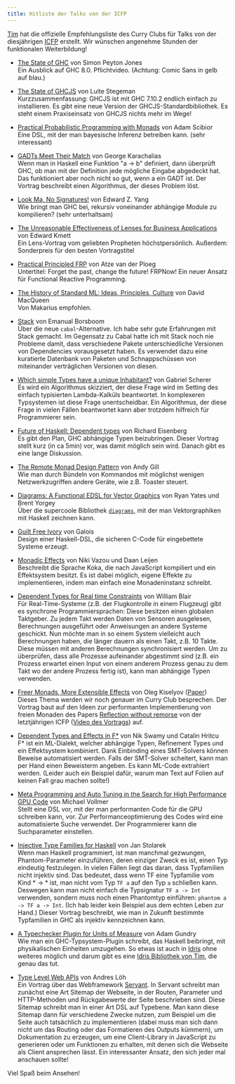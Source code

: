 ```yaml
---
title: Hitliste der Talks von der ICFP
---
```

[Tim](https://github.com/timjb) hat die offizielle Empfehlungsliste des Curry Clubs für Talks von der diesjährigen [ICFP](http://www.icfpconference.org/) erstellt. Wir wünschen angenehme Stunden der funktionalen Weiterbildung!

* [The State of GHC](https://www.youtube.com/watch?v=ga83zOo95bs) von Simon Peyton Jones  
  Ein Ausblick auf GHC 8.0. Pflichtvideo. (Achtung: Comic Sans in gelb
  auf blau.)

* [The State of GHCJS](https://www.youtube.com/watch?v=ZEUTndOzrvw) von Luite Stegeman  
  Kurzzusammenfassung: GHCJS ist mit GHC 7.10.2 endlich einfach zu
  installieren. Es gibt eine neue Version der GHCJS-Standardbibliothek.
  Es steht einem Praxiseinsatz von GHCJS nichts mehr im Wege!

* [Practical Probabilistic Programming with Monads](https://www.youtube.com/watch?v=hI0ajVy2xEk) von Adam Scibior  
  Eine DSL, mit der man bayesische Inferenz betreiben kann. (sehr
  interessant)

* [GADTs Meet Their Match](https://www.youtube.com/watch?v=AFSLMTgoClI) von George Karachalias  
  Wenn man in Haskell eine Funktion "a -> b" definiert, dann überprüft
  GHC, ob man mit der Definition jede mögliche Eingabe abgedeckt hat.
  Das funktioniert aber noch nicht so gut, wenn a ein GADT ist. Der
  Vortrag beschreibt einen Algorithmus, der dieses Problem löst.

* [Look Ma, No Signatures!](https://www.youtube.com/watch?v=PrDSxnO29d0) von Edward Z. Yang  
  Wie bringt man GHC bei, rekursiv voneinander abhängige Module zu
  kompilieren? (sehr unterhaltsam)

* [The Unreasonable Effectiveness of Lenses for Business Applications](https://www.youtube.com/watch?v=T88TDS7L5DY) von Edward Kmett  
  Ein Lens-Vortrag vom geliebten Propheten höchstpersönlich. Außerdem:
  Sonderpreis für den besten Vortragstitel

* [Practical Principled FRP](https://www.youtube.com/watch?v=WajfYdqCeAM) von Atze van der Ploeg  
  Untertitel: Forget the past, change the future! FRPNow!
  Ein neuer Ansatz für Functional Reactive Programming.

* [The History of Standard ML: Ideas, Principles, Culture](https://www.youtube.com/watch?v=NVEgyJCTee4) von David MacQueen  
  Von Makarius empfohlen.

* [Stack](https://www.youtube.com/watch?v=RRmb2RtU0hU) von Emanual Borsboom  
  Über die neue `cabal`-Alternative. Ich habe sehr gute Erfahrungen mit
  Stack gemacht. Im Gegensatz zu Cabal hatte ich mit Stack noch nie Probleme damit, dass verschiedene Pakete unterschiedliche Versionen von Dependencies vorausgesetzt haben. Es verwendet dazu eine kuratierte Datenbank von Paketen und Schnappschüssen von miteinander verträglichen Versionen von diesen.

* [Which simple Types have a unique Inhabitant?](https://www.youtube.com/watch?v=lNSfVpKEnnI) von Gabriel Scherer  
  Es wird ein Algorithmus skizziert, der diese Frage wird im Setting des
  einfach typisierten Lambda-Kalküls beantwortet. In komplexeren
  Typsystemen ist diese Frage unentscheidbar. Ein Algorithmus, der diese
  Frage in vielen Fällen beantwortet kann aber trotzdem hilfreich für
  Programmierer sein.

* [Future of Haskell: Dependent types](https://www.youtube.com/watch?v=W6a36RoFeNw) von Richard Eisenberg  
  Es gibt den Plan, GHC abhängige Typen beizubringen. Dieser Vortrag
  stellt kurz (in ca 5min) vor, was damit möglich sein wird. Danach gibt
  es eine lange Diskussion.

* [The Remote Monad Design Pattern](https://www.youtube.com/watch?v=guMLPr6eBLo) von Andy Gill  
  Wie man durch Bündeln von Kommandos mit möglichst wenigen
  Netzwerkzugriffen andere Geräte, wie z.B. Toaster steuert.

* [Diagrams: A Functional EDSL for Vector Graphics](https://www.youtube.com/watch?v=oAz8AEf7WDA) von Ryan Yates und Brent Yorgey  
  Über die supercoole Bibliothek [`diagrams`](http://projects.haskell.org/diagrams/), mit der man Vektorgraphiken
  mit Haskell zeichnen kann.

* [Guilt Free Ivory](https://www.youtube.com/watch?v=D1rm5SnvmKE) von Galois  
  Design einer Haskell-DSL, die sicheren C-Code für eingebettete Systeme
  erzeugt.

* [Monadic Effects](https://www.youtube.com/watch?v=NBBQoX1EWCY) von Niki Vazou und Daan Leijen  
  Beschreibt die Sprache Koka, die nach JavaScript kompiliert und ein
  Effektsystem besitzt.
  Es ist dabei möglich, eigene Effekte zu implementieren, indem man
  einfach eine Monadeninstanz schreibt.

* [Dependent Types for Real time Constraints](https://www.youtube.com/watch?v=nBaRKI5q-DI) von William Blair  
  Für Real-Time-Systeme (z.B. der Flugkontrolle in einem Flugzeug) gibt
  es synchrone Programmiersprachen: Diese besitzen einen globalen
  Taktgeber. Zu jedem Takt werden Daten von Sensoren ausgelesen,
  Berechnungen ausgeführt oder Anweisungen an andere Systeme geschickt.
  Nun möchte man in so einem System vielleicht auch Berechnungen haben,
  die länger dauern als einen Takt, z.B. 10 Takte. Diese müssen mit
  anderen Berechnungen synchronisiert werden. Um zu überprüfen, dass
  alle Prozesse aufeinander abgestimmt sind (z.B. ein Prozess erwartet
  einen Input von einem anderem Prozess genau zu dem Takt wo der andere
  Prozess fertig ist), kann man abhängige Typen verwenden.

* [Freer Monads, More Extensible Effects](https://www.youtube.com/watch?v=3Ltgkjpme-Y) von Oleg Kiselyov ([Paper](http://okmij.org/ftp/Haskell/extensible/more.pdf))  
  Dieses Thema werden wir noch genauer im Curry Club besprechen.
  Der Vortrag baut auf den Ideen zur performanten Implementierung von freien Monaden des Papers [Reflection without remorse](http://okmij.org/ftp/Haskell/zseq.pdf) von der letztjährigen ICFP ([Video des Vortrags](https://youtube.com/watch?v=_XoI65Rxmss)) auf.

* [Dependent Types and Effects in F*](https://www.youtube.com/watch?v=bEJKKquyngk) von Nik Swamy und Catalin Hritcu  
  F* ist ein ML-Dialekt, welcher abhängige Typen, Refinement Types und
  ein Effektsystem kombiniert. Dank Einbinding eines SMT-Solvers können
  Beweise automatisiert werden. Falls der SMT-Solver scheitert, kann man
  per Hand einen Beweisterm angeben. Es kann ML-Code extrahiert werden.
  (Leider auch ein Beispiel dafür, warum man Text auf Folien auf keinen
  Fall grau machen sollte!)

* [Meta Programming and Auto Tuning in the Search for High Performance GPU Code](https://www.youtube.com/watch?v=_1_3wi_sLKo) von Michael Vollmer  
  Stellt eine DSL vor, mit der man performanten Code für die GPU schreiben kann, vor. Zur Performanceoptimierung des Codes wird eine automatisierte Suche verwendet. Der Programmierer kann die Suchparameter einstellen.

* [Injective Type Families for Haskell](https://www.youtube.com/watch?v=s0wkCKZU3WI) von Jan Stolarek  
  Wenn man Haskell programmiert, ist man manchmal gezwungen,
  Phantom-Parameter einzuführen, deren einziger Zweck es ist, einen Typ
  eindeutig festzulegen. In vielen Fällen liegt das daran, dass
  Typfamilien nicht injektiv sind. Das bedeutet, dass wenn TF eine
  Typfamilie vom Kind * -> * ist, man nicht vom Typ `TF a` auf den Typ
  `a` schließen kann. Deswegen kann man nicht einfach die Typsignatur
  `TF a -> Int` verwenden, sondern muss noch einen Phantomtyp einführen:
  `phantom a -> TF a -> Int`. (Ich hab leider kein Beispiel aus dem
  echten Leben zur Hand.) Dieser Vortrag beschreibt, wie man in Zukunft
  bestimmte Typfamilien in GHC als injektiv kennzeichnen kann.

* [A Typechecker Plugin for Units of Measure](https://www.youtube.com/watch?v=UizO7fZSkPY) von Adam Gundry  
  Wie man ein GHC-Typsystem-Plugin schreibt, das Haskell beibringt, mit
  physikalischen Einheiten umzugehen. So etwas ist auch in [Idris](http://www.idris-lang.org/) ohne weiteres möglich und darum gibt es eine [Idris Bibliothek von Tim](https://github.com/timjb/quantities), die genau das tut.

* [Type Level Web APIs](https://www.youtube.com/watch?v=vXRIXkbjLbU) von Andres Löh  
  Ein Vortrag über das Webframework [Servant](https://hackage.haskell.org/package/servant). In Servant schreibt man zunächst eine Art Sitemap der Webseite, in der Routen, Parameter und HTTP-Methoden und Rückgabewerte der Seite beschrieben sind. Diese Sitemap schreibt man in einer Art DSL auf Typebene. Man kann diese Sitemap dann für verschiedene Zwecke nutzen, zum Beispiel um die Seite auch tatsächlich zu implementieren (dabei muss man sich dann nicht um das Routing oder das Formatieren des Outputs kümmern), um Dokumentation zu erzeugen, um eine Client-Library in JavaScript zu generieren oder um Funktionen zu erhalten, mit denen sich die Webseite als Client ansprechen lässt. Ein interessanter Ansatz, den sich jeder mal anschauen sollte!

Viel Spaß beim Ansehen!
